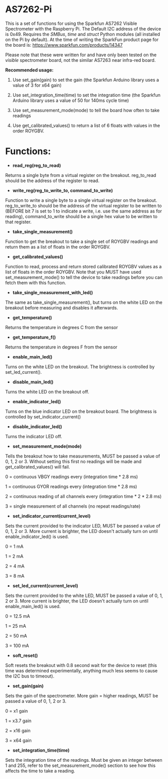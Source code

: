 # AS7262-Pi
This is a set of functions for using the Sparkfun AS7262 Visible Spectrometer with the Raspberry Pi.  The Default I2C address of the device is 0x49.  Requires the *SMBus*, *time* and *struct* Python modules (all installed on the Pi by default).  At the time of writing the SparkFun product page for the board is: https://www.sparkfun.com/products/14347

Please note that these were written for and have only been tested on the *visible* spectrometer board, not the similar AS7263 near infra-red board.

**Recommended usage:**

1) Use set_gain(gain) to set the gain (the Sparkfun Arduino library uses a value of 3 for x64 gain)

2) Use set_integration_time(time) to set the integration time (the Sparkfun Arduino library uses a value of 50 for 140ms cycle time)

3) Use set_measurement_mode(mode) to tell the board how often to take readings

1) Use get_calibrated_values() to return a list of 6 floats with values in the order ROYGBV.

# Functions:

* **read_reg(reg_to_read)**

Returns a single byte from a virtual register on the breakout.  reg_to_read should be the address of the register to read.


* **write_reg(reg_to_write_to, command_to_write)**

Function to write a single byte to a single virtual register on the breakout.  reg_to_write_to should be the address of the virtual register to be written to (BEFORE bit 7 is set to 1 to indicate a write, i.e. use the same address as for reading), command_to_write should be a single hex value to be written to that register.


* **take_single_measurement()**

Function to get the breakout to take a single set of ROYGBV readings and return them as a list of floats in the order ROYGBV.


* **get_calibrated_values()**

Function to read, process and return stored calibrated ROYGBV values as a list of floats in the order ROYGBV.  Note that you MUST have used set_measurement_mode() to tell the device to take readings before you can fetch them with this function.


* **take_single_measurement_with_led()**

The same as take_single_measurement(), but turns on the white LED on the breakout before measuring and disables it afterwards.

* **get_temperature()**

Returns the temperature in degrees C from the sensor


* **get_temperature_f()**

Returns the temperature in degrees F from the sensor


* **enable_main_led()**

Turns on the white LED on the breakout.  The brightness is controlled by set_led_current().


* **disable_main_led()**

Turns the white LED on the breakout off.


* **enable_indicator_led()**

Turns on the blue indicator LED on the breakout board.  The brightness is controlled by set_indicator_current()


* **disable_indicator_led()**

Turns the indicator LED off.


* **set_measurement_mode(mode)**

Tells the breakout how to take measurements, MUST be passed a value of 0, 1, 2 or 3.  Without setting this first no readings will be made and get_calibrated_values() will fail.

0 = continuous VBGY readings every (integration time * 2.8 ms)

1 = continuous GYOR readings every (integration time * 2.8 ms)

2 = continuous reading of all channels every (integration time * 2 * 2.8 ms)

3 = single measurement of all channels (no repeat readings/rate)


* **set_indicator_current(current_level)**

Sets the current provided to the indicator LED, MUST be passed a value of 0, 1, 2 or 3.  More current is brighter, the LED doesn't actually turn on until enable_indicator_led() is used.

0 = 1 mA 

1 = 2 mA

2 = 4 mA

3 = 8 mA
	

* **set_led_current(current_level)**

Sets the current provided to the white LED, MUST be passed a value of 0, 1, 2 or 3.  More current is brighter, the LED doesn't actually turn on until enable_main_led() is used.

0 = 12.5 mA 

1 = 25 mA

2 = 50 mA

3 = 100 mA


* **soft_reset()**

Soft resets the breakout with 0.8 second wait for the device to reset (this time was determined experimentally, anything much less seems to cause the I2C bus to timeout).


* **set_gain(gain)**

Sets the gain of the spectrometer.  More gain = higher readings, MUST be passed a value of 0, 1, 2 or 3.

0 = x1   gain

1 = x3.7 gain

2 = x16  gain

3 = x64  gain


* **set_integration_time(time)**

Sets the integration time of the readings.  Must be given an integer between 1 and 255, refer to the set_measurement_mode() section to see how this affects the time to take a reading.
